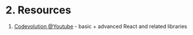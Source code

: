 # 2. Resources

1. [Codevolution @Youtube](https://www.youtube.com/c/Codevolution) - basic + advanced React and related libraries
